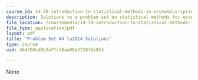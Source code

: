```yaml
---
course_id: 14-30-introduction-to-statistical-methods-in-economics-spring-2009
description: Solutions to a problem set on statistical methods for economics.
file_location: /coursemedia/14-30-introduction-to-statistical-methods-in-economics-spring-2009/464704cd0b2a7fcf8aa98a3318f6b853_MIT14_30s09_sol_pset04.pdf
file_type: application/pdf
layout: pdf
title: "Problem Set #4 \u2014 Solutions"
type: course
uid: 464704cd0b2a7fcf8aa98a3318f6b853

---
```

None